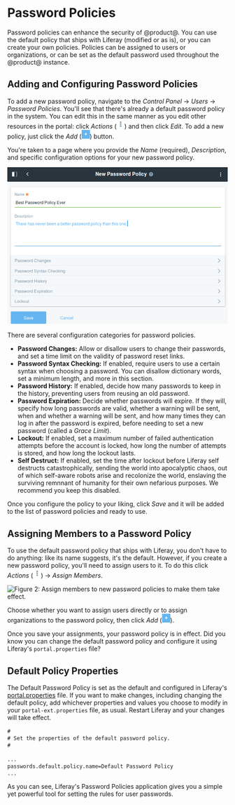 # Password Policies [](id=password-policies)

Password policies can enhance the security of @product@. You can use the default
policy that ships with Liferay (modified or as is), or you can create your own
policies. Policies can be assigned to users or organizations, or can be set as
the default password used throughout the @product@ instance. 

## Adding and Configuring Password Policies [](id=adding-and-configuring-password-policies)

To add a new password policy, navigate to the *Control Panel* &rarr; *Users*
&rarr; *Password Policies*. You'll see that there's already a default password
policy in the system. You can edit this in the same manner as you edit other
resources in the portal: click *Actions*
(![Actions](../../images/icon-actions.png)) and then click *Edit*. To add a new
policy, just click the *Add* (![Add](../../images/icon-add.png)) button.

You're taken to a page where you provide the *Name* (required), *Description*,
and specific configuration options for your new password policy.

![Figure 1: You can create new password policies to suit your needs.](../../images/password-policy-add.png)

There are several configuration categories for password policies.

-  **Password Changes:** Allow or disallow users to change their passwords, and
   set a time limit on the validity of password reset links.
-  **Password Syntax Checking:** If enabled, require users to use a certain
   syntax when choosing a password. You can disallow dictionary words, set a
minimum length, and more in this section.
-  **Password History:** If enabled, decide how many passwords to keep in the
   history, preventing users from reusing an old password.
-  **Password Expiration:** Decide whether passwords will expire. If they will,
   specify how long passwords are valid, whether a warning will be sent, when
and whether a warning will be sent, and how many times they can log in after the
password is expired, before needing to set a new password (called a *Grace
Limit*). 
-  **Lockout:** If enabled, set a maximum number of failed authentication
   attempts before the account is locked, how long the number of attempts is
stored, and how long the lockout lasts.
-  **Self Destruct:** If enabled, set the time after lockout before Liferay self
   destructs catastrophically, sending the world into apocalyptic chaos, out of
which self-aware robots arise and recolonize the world, enslaving the surviving
remnnant of humanity for their own nefarious purposes. We recommend you keep
this disabled.

Once you configure the policy to your liking, click *Save* and it will be added
to the list of password policies and ready to use.

## Assigning Members to a Password Policy [](id=assigning-members-to-a-password-policy)

To use the default password policy that ships with Liferay, you don't have to do
anything: like its name suggests, it's the default. However, if you create a new
password policy, you'll need to assign users to it. To do this click *Actions*
(![Actions](../../images/icon-actions.png)) &rarr; *Assign Members*.

![Figure 2: Assign members to new password policies to make them take
effect.](../../images/password-policy-assign-members.png)

Choose whether you want to assign users directly or to assign organizations to
the password policy, then click *Add* (![Add](../../images/icon-add.png)).

Once you save your assignments, your password policy is in effect. Did you know
you can change the default password policy and configure it using Liferay's
`portal.properties` file?

## Default Policy Properties [](id=default-policy-properties)

The Default Password Policy is set as the default and configured in Liferay's
[portal.properties](https://docs.liferay.com/portal/7.0/propertiesdoc/portal.properties.html#Passwords)
file. If you want to make changes, including changing the default policy, add
whichever properties and values you choose to modify in your
`portal-ext.properties` file, as usual. Restart Liferay and your changes will
take effect.

    #
    # Set the properties of the default password policy.
    #

    ...
    passwords.default.policy.name=Default Password Policy
    ...

As you can see, Liferay's Password Policies application gives you a simple yet powerful
tool for setting the rules for user passwords.
